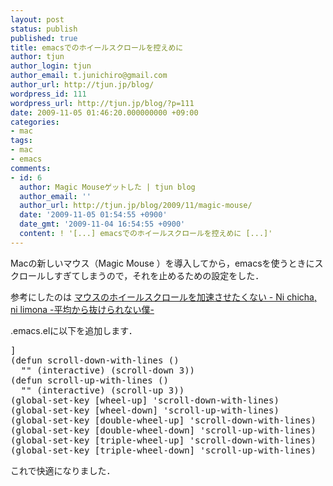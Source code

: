 ```yaml
---
layout: post
status: publish
published: true
title: emacsでのホイールスクロールを控えめに
author: tjun
author_login: tjun
author_email: t.junichiro@gmail.com
author_url: http://tjun.jp/blog/
wordpress_id: 111
wordpress_url: http://tjun.jp/blog/?p=111
date: 2009-11-05 01:46:20.000000000 +09:00
categories:
- mac
tags:
- mac
- emacs
comments:
- id: 6
  author: Magic Mouseゲットした | tjun blog
  author_email: ''
  author_url: http://tjun.jp/blog/2009/11/magic-mouse/
  date: '2009-11-05 01:54:55 +0900'
  date_gmt: '2009-11-04 16:54:55 +0900'
  content: ! '[...] emacsでのホイールスクロールを控えめに [...]'
---
```

Macの新しいマウス（Magic Mouse ）を導入してから，emacsを使うときにスクロールしすぎてしまうので，それを止めるための設定をした．

参考にしたのは
<a href="http://d.hatena.ne.jp/paella/20080930/1222761237">マウスのホイールスクロールを加速させたくない - Ni chicha, ni limona -平均から抜けられない僕-</a>

.emacs.elに以下を追加します．

<pre>]
(defun scroll-down-with-lines ()
  "" (interactive) (scroll-down 3))
(defun scroll-up-with-lines ()
  "" (interactive) (scroll-up 3))
(global-set-key [wheel-up] 'scroll-down-with-lines)
(global-set-key [wheel-down] 'scroll-up-with-lines)
(global-set-key [double-wheel-up] 'scroll-down-with-lines)
(global-set-key [double-wheel-down] 'scroll-up-with-lines)
(global-set-key [triple-wheel-up] 'scroll-down-with-lines)
(global-set-key [triple-wheel-down] 'scroll-up-with-lines)
</pre>

これで快適になりました．
